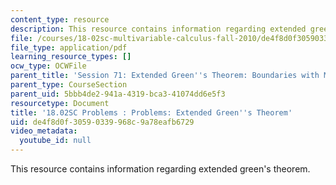 ```yaml
---
content_type: resource
description: This resource contains information regarding extended green's theorem.
file: /courses/18-02sc-multivariable-calculus-fall-2010/de4f8d0f30590339968c9a78eafb6729_MIT18_02SC_pb_71_quest.pdf
file_type: application/pdf
learning_resource_types: []
ocw_type: OCWFile
parent_title: 'Session 71: Extended Green''s Theorem: Boundaries with Multiple Pieces'
parent_type: CourseSection
parent_uid: 5bbb4de2-941a-4319-bca3-41074dd6e5f3
resourcetype: Document
title: '18.02SC Problems : Problems: Extended Green''s Theorem'
uid: de4f8d0f-3059-0339-968c-9a78eafb6729
video_metadata:
  youtube_id: null
---
```

This resource contains information regarding extended green's theorem.

